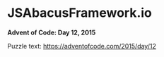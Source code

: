 # JSAbacusFramework.io

**Advent of Code: Day 12, 2015**

Puzzle text: <https://adventofcode.com/2015/day/12>
